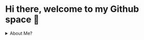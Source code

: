 # Hi there, welcome to my Github space 🚀
<details>
  <summary> About Me? </summary>
  <details open>
    <summary>My Social Networking Sites</summary>
    <div>
      <a href="https://www.linkedin.com/in/dlee0528/" target="_blank"><img src="https://img.shields.io/badge/linkedin-%230077B5.svg?&style=for-the-badge&logo=linkedin&logoColor=white"></a>
      <a href="https://dev.to/danlee0528" target="_blank"><img src= "https://img.shields.io/badge/DEV.TO-%230A0A0A.svg?&style=for-the-badge&logo=dev.to&logoColor=white"></a>
      <a href="https://www.instagram.com/daniell.codify/" target="_blank"><img src="https://img.shields.io/badge/instagram-%23E4405F.svg?&style=for-the-badge&logo=instagram&logoColor=white"></a>
      <a href="https://www.youtube.com/channel/UCwqWNzINlWxwfNCPAU86_Fg?view_as=subscriber" target="_blank"><img src="https://img.shields.io/badge/youtube-%23FF0000.svg?&style=for-the-badge&logo=youtube&logoColor=white"></a>
    </div>
  </details>
  <ul>
    <li> 🇨🇦 Hi, I'm a Vancouver-based CS student who has strong interest in Web-based Platform Development</li>
    <li> 🇰🇷 안녕하세요, 현재 캐나다에 살고 있는 소프트웨어 개발자 겸 대학 졸업반 학생 입니다. 좋은 정보 같이 공유해요!</li>
    <li>:wrench: I enjoy developing visual, tangible and interactive applications </li>
    <li>:paperclip: I have some basic understanding of Graphic Designs and Digitial Image Designs (check my Instagram)</li>
    <li>:mortar_board: <strong>I'm expecting graduation in Dec 2020 and actively looking for full-time opportunities!</strong></li>
  </ul>

  ## Tech Stack
  <ul>
    <li>:hammer: <strong>Front-End:</strong> HTML5, CSS3, JavaScript(ES6), React</li>
    <li>:nut_and_bolt: <strong>Back-End:</strong> Node, Express, Python(Django), MongoDB, MySQL, MS SQL</li>
    <li>:handbag: <strong>Exposure:</strong> Java, PHP, C, C++, Kubernetes, AWS, GCP, Docker, PostgreSQL </li>
    <li>:sweat_drops: <strong>Learning:</strong> TypeScript, Redux, SASS, Mocha</li>
  </ul>

  ## Quick Summary
  ![Anurag's github stats](https://github-readme-stats.vercel.app/api?username=danlee0528&show_icons=true&theme=default)
  [![Top Langs](https://github-readme-stats.vercel.app/api/top-langs/?username=danlee0528&layout=compact)](https://github.com/anuraghazra/github-readme-stats)
</details>

